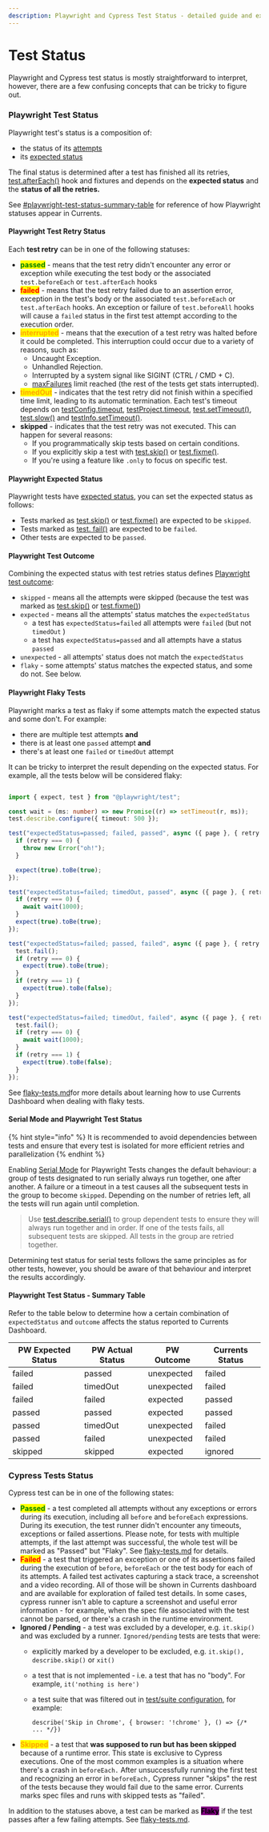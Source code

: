 ```yaml
---
description: Playwright and Cypress Test Status - detailed guide and explanation
---
```


# Test Status

Playwright and Cypress test status is mostly straightforward to interpret, however, there are a few confusing concepts that can be tricky to figure out.

### Playwright Test Status

Playwright test's status is a composition of:

* the status of its [attempts](https://playwright.dev/docs/test-retries#retries)
* its [expected status](https://playwright.dev/docs/api/class-testcase#test-case-expected-status)

The final status is determined after a test has finished all its retries, [test.afterEach()](https://playwright.dev/docs/api/class-test#test-after-each-1) hook and fixtures and depends on the **expected status** and the **status of all the retries.**&#x20;

See [#playwright-test-status-summary-table](test-status.md#playwright-test-status-summary-table "mention") for reference of how Playwright statuses appear in Currents.&#x20;

#### Playwright Test Retry Status

Each **test retry** can be in one of the following statuses:

* <mark style="color:green;">**passed**</mark> - means that the test retry didn't encounter any error or exception while executing the test body or the associated `test.beforeEach` or `test.afterEach` hooks
* <mark style="color:red;">**failed**</mark> - means that the test retry failed due to an assertion error, exception in the test's body or the associated `test.beforeEach` or `test.afterEach` hooks. An exception or failure of  `test.beforeAll` hooks will cause a `failed` status in the first test attempt according to the execution order.
* <mark style="color:orange;">**interrupted**</mark> - means that the execution of a test retry was halted before it could be completed. This interruption could occur due to a variety of reasons, such as:
  * Uncaught Exception.
  * Unhandled Rejection.
  * Interrupted by a system signal like SIGINT (CTRL / CMD + C).
  * [maxFailures](https://playwright.dev/docs/api/class-testconfig#test-config-max-failures) limit reached (the rest of the tests get stats interrupted).
* <mark style="color:orange;">**timedOut**</mark> - indicates that the test retry did not finish within a specified time limit, leading to its automatic termination. Each test's timeout depends on [testConfig.timeout](https://playwright.dev/docs/api/class-testconfig#test-config-timeout), [testProject.timeout](https://playwright.dev/docs/api/class-testproject#test-project-timeout), [test.setTimeout()](https://playwright.dev/docs/api/class-test#test-set-timeout), [test.slow()](https://playwright.dev/docs/api/class-test#test-slow-1) and [testInfo.setTimeout()](https://playwright.dev/docs/api/class-testinfo#test-info-set-timeout).
* **skipped** - indicates that the test retry was not executed. This can happen for several reasons:
  * If you programmatically skip tests based on certain conditions.
  * If you explicitly skip a test with [test.skip()](https://playwright.dev/docs/api/class-test#test-skip-1) or [test.fixme()](https://playwright.dev/docs/api/class-test#test-fixme-1).
  * If you're using a feature like `.only` to focus on specific test.

#### Playwright Expected Status

Playwright tests have [expected status](https://playwright.dev/docs/api/class-testcase#test-case-expected-status), you can set the expected status as follows:

* Tests marked as [test.skip()](https://playwright.dev/docs/api/class-test#test-skip-1) or [test.fixme()](https://playwright.dev/docs/api/class-test#test-fixme-1) are expected to be `skipped`.
* Tests marked as [test. fail()](https://playwright.dev/docs/api/class-test#test-fail-1) are expected to be `failed`.
* Other tests are expected to be `passed`.

#### Playwright Test Outcome

Combining the expected status with test retries status defines [Playwright test outcome](https://playwright.dev/docs/api/class-testcase#test-case-outcome):

* `skipped` - means all the attempts were skipped (because the test was marked as [test.skip()](https://playwright.dev/docs/api/class-test#test-skip-1) or [test.fixme()](https://playwright.dev/docs/api/class-test#test-fixme-1))&#x20;
* `expected` - means all the attempts' status matches the `expectedStatus`
  * a test has `expectedStatus=failed` all attempts were `failed` (but not `timedOut` )
  * a test has `expectedStatus=passed` and all attempts have a status `passed`
* `unexpected` - all attempts' status does not match the `expectedStatus`
* `flaky` - some attempts' status matches the expected status, and some do not. See below.

#### Playwright Flaky Tests

Playwright marks a test as flaky if some attempts match the expected status and some don't. For example:

* there are multiple test attempts **and**
* there is at least one `passed` attempt **and**
* there's at least one `failed` or `timedOut` attempt

It can be tricky to interpret the result depending on the expected status. For example, all the tests below will be considered flaky:

```typescript

import { expect, test } from "@playwright/test";

const wait = (ms: number) => new Promise((r) => setTimeout(r, ms));
test.describe.configure({ timeout: 500 });

test("expectedStatus=passed; failed, passed", async ({ page }, { retry }) => {
  if (retry === 0) {
    throw new Error("oh!");
  }

  expect(true).toBe(true);
});

test("expectedStatus=failed; timedOut, passed", async ({ page }, { retry }) => {
  if (retry === 0) {
    await wait(1000);
  }
  expect(true).toBe(true);
});

test("expectedStatus=failed; passed, failed", async ({ page }, { retry }) => {
  test.fail();
  if (retry === 0) {
    expect(true).toBe(true);
  }
  if (retry === 1) {
    expect(true).toBe(false);
  }
});

test("expectedStatus=failed; timedOut, failed", async ({ page }, { retry }) => {
  test.fail();
  if (retry === 0) {
    await wait(1000);
  }
  if (retry === 1) {
    expect(true).toBe(false);
  }
});
```

See [flaky-tests.md](flaky-tests.md "mention")for more details about learning how to use Currents Dashboard when dealing with flaky tests.

#### Serial Mode and Playwright Test Status

{% hint style="info" %}
It is recommended to avoid dependencies between tests and ensure that every test is isolated for more efficient retries and parallelization
{% endhint %}

Enabling [Serial Mode](https://playwright.dev/docs/test-retries#serial-mode) for Playwright Tests changes the default behaviour: a group of tests designated to run serially always run together, one after another. A failure or a timeout in a test causes all the subsequent tests in the group to become `skipped`. Depending on the number of retries left, all the tests will run again until completion.

> Use [test.describe.serial()](https://playwright.dev/docs/api/class-test#test-describe-serial) to group dependent tests to ensure they will always run together and in order. If one of the tests fails, all subsequent tests are skipped. All tests in the group are retried together.

Determining test status for serial tests follows the same principles as for other tests, however, you should be aware of that behaviour and interpret the results accordingly.



#### Playwright Test Status - Summary Table

Refer to the table below to determine how a certain combination of `expectedStatus` and  `outcome` affects the status reported to Currents Dashboard.

| PW Expected Status | PW Actual Status | PW Outcome | Currents Status |
| ------------------ | ---------------- | ---------- | --------------- |
| failed             | passed           | unexpected | failed          |
| failed             | timedOut         | unexpected | failed          |
| failed             | failed           | expected   | passed          |
| passed             | passed           | expected   | passed          |
| passed             | timedOut         | unexpected | failed          |
| passed             | failed           | unexpected | failed          |
| skipped            | skipped          | expected   | ignored         |

### Cypress Tests Status

Cypress test can be in one of the following states:

* <mark style="color:green;">**Passed**</mark> - a test completed all attempts without any exceptions or errors during its execution, including all `before` and `beforeEach` expressions. During its execution, the test runner didn't encounter any timeouts, exceptions or failed assertions. Please note, for tests with multiple attempts, if the last attempt was successful, the whole test will be marked as "Passed" but "Flaky". See [flaky-tests.md](flaky-tests.md "mention") for details.&#x20;
* <mark style="color:red;">**Failed**</mark> - a test that triggered an exception or one of its assertions failed during the execution of `before`, `beforeEach` or the test body for each of its attempts. A failed test activates capturing a stack trace, a screenshot and a video recording. All of those will be shown in Currents dashboard and are available for exploration of failed test details. In some cases, cypress runner isn't able to capture a screenshot and useful error information - for example, when the spec file associated with the test cannot be parsed, or there's a crash in the runtime environment.&#x20;
* **Ignored / Pending** - a test was excluded by a developer, e.g. `it.skip()` and was excluded by a runner. `Ignored/pending` tests are tests that were:
  * explicitly marked by a developer to be excluded, e.g. `it.skip(),` `describe.skip()` or `xit()`
  * a test that is not implemented - i.e. a test that has no "body". For example, `it('nothing is here')`
  *   a test suite that was filtered out in [test/suite configuration](https://docs.cypress.io/guides/core-concepts/writing-and-organizing-tests#Test-Configuration), for example:&#x20;

      `describe('Skip in Chrome', { browser: '!chrome' }, () => {/* ... */})`
* <mark style="color:orange;">**Skipped**</mark> - a test that **was supposed to run but has been skipped** because of a runtime error. This state is exclusive to Cypress executions. One of the most common examples is a situation where there's a crash in `beforeEach.` After unsuccessfully running the first test and recognizing an error in `beforeEach,` Cypress runner "skips" the rest of the tests because they would fail due to the same error. Currents marks spec files and runs with skipped tests as "failed".

In addition to the statuses above, a test can be marked as <mark style="background-color:purple;">**Flaky**</mark> if the test passes after a few failing attempts. See [flaky-tests.md](flaky-tests.md "mention").
